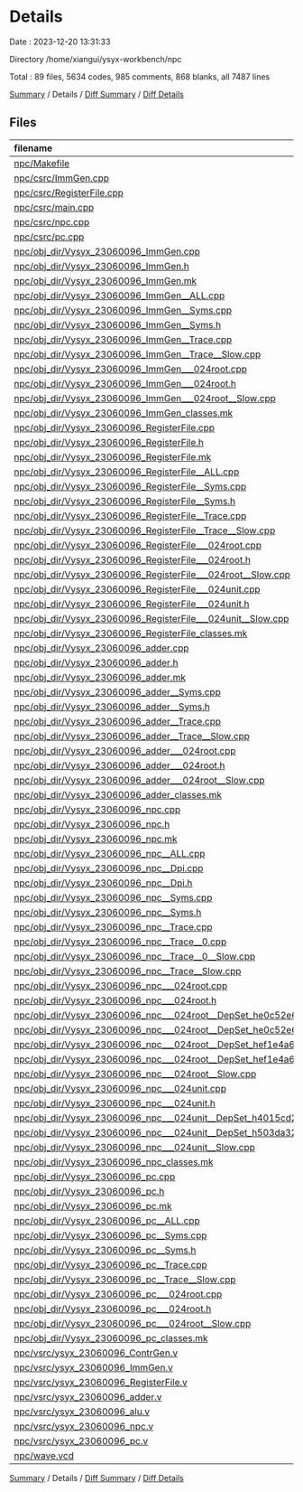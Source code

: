 # Details

Date : 2023-12-20 13:31:33

Directory /home/xiangui/ysyx-workbench/npc

Total : 89 files,  5634 codes, 985 comments, 868 blanks, all 7487 lines

[Summary](results.md) / Details / [Diff Summary](diff.md) / [Diff Details](diff-details.md)

## Files
| filename | language | code | comment | blank | total |
| :--- | :--- | ---: | ---: | ---: | ---: |
| [npc/Makefile](/npc/Makefile) | Makefile | 17 | 0 | 6 | 23 |
| [npc/csrc/ImmGen.cpp](/npc/csrc/ImmGen.cpp) | C++ | 62 | 7 | 10 | 79 |
| [npc/csrc/RegisterFile.cpp](/npc/csrc/RegisterFile.cpp) | C++ | 75 | 0 | 10 | 85 |
| [npc/csrc/main.cpp](/npc/csrc/main.cpp) | C++ | 5 | 0 | 2 | 7 |
| [npc/csrc/npc.cpp](/npc/csrc/npc.cpp) | C++ | 75 | 5 | 13 | 93 |
| [npc/csrc/pc.cpp](/npc/csrc/pc.cpp) | C++ | 50 | 0 | 11 | 61 |
| [npc/obj_dir/Vysyx_23060096_ImmGen.cpp](/npc/obj_dir/Vysyx_23060096_ImmGen.cpp) | C++ | 104 | 23 | 21 | 148 |
| [npc/obj_dir/Vysyx_23060096_ImmGen.h](/npc/obj_dir/Vysyx_23060096_ImmGen.h) | C++ | 32 | 32 | 13 | 77 |
| [npc/obj_dir/Vysyx_23060096_ImmGen.mk](/npc/obj_dir/Vysyx_23060096_ImmGen.mk) | Makefile | 25 | 29 | 15 | 69 |
| [npc/obj_dir/Vysyx_23060096_ImmGen__ALL.cpp](/npc/obj_dir/Vysyx_23060096_ImmGen__ALL.cpp) | C++ | 7 | 1 | 1 | 9 |
| [npc/obj_dir/Vysyx_23060096_ImmGen__Syms.cpp](/npc/obj_dir/Vysyx_23060096_ImmGen__Syms.cpp) | C++ | 15 | 8 | 4 | 27 |
| [npc/obj_dir/Vysyx_23060096_ImmGen__Syms.h](/npc/obj_dir/Vysyx_23060096_ImmGen__Syms.h) | C++ | 17 | 12 | 11 | 40 |
| [npc/obj_dir/Vysyx_23060096_ImmGen__Trace.cpp](/npc/obj_dir/Vysyx_23060096_ImmGen__Trace.cpp) | C++ | 67 | 5 | 6 | 78 |
| [npc/obj_dir/Vysyx_23060096_ImmGen__Trace__Slow.cpp](/npc/obj_dir/Vysyx_23060096_ImmGen__Trace__Slow.cpp) | C++ | 100 | 7 | 10 | 117 |
| [npc/obj_dir/Vysyx_23060096_ImmGen___024root.cpp](/npc/obj_dir/Vysyx_23060096_ImmGen___024root.cpp) | C++ | 88 | 10 | 9 | 107 |
| [npc/obj_dir/Vysyx_23060096_ImmGen___024root.h](/npc/obj_dir/Vysyx_23060096_ImmGen___024root.h) | C++ | 22 | 11 | 16 | 49 |
| [npc/obj_dir/Vysyx_23060096_ImmGen___024root__Slow.cpp](/npc/obj_dir/Vysyx_23060096_ImmGen___024root__Slow.cpp) | C++ | 42 | 7 | 13 | 62 |
| [npc/obj_dir/Vysyx_23060096_ImmGen_classes.mk](/npc/obj_dir/Vysyx_23060096_ImmGen_classes.mk) | Makefile | 22 | 22 | 10 | 54 |
| [npc/obj_dir/Vysyx_23060096_RegisterFile.cpp](/npc/obj_dir/Vysyx_23060096_RegisterFile.cpp) | C++ | 108 | 23 | 21 | 152 |
| [npc/obj_dir/Vysyx_23060096_RegisterFile.h](/npc/obj_dir/Vysyx_23060096_RegisterFile.h) | C++ | 36 | 32 | 13 | 81 |
| [npc/obj_dir/Vysyx_23060096_RegisterFile.mk](/npc/obj_dir/Vysyx_23060096_RegisterFile.mk) | Makefile | 25 | 29 | 15 | 69 |
| [npc/obj_dir/Vysyx_23060096_RegisterFile__ALL.cpp](/npc/obj_dir/Vysyx_23060096_RegisterFile__ALL.cpp) | C++ | 7 | 1 | 1 | 9 |
| [npc/obj_dir/Vysyx_23060096_RegisterFile__Syms.cpp](/npc/obj_dir/Vysyx_23060096_RegisterFile__Syms.cpp) | C++ | 15 | 8 | 4 | 27 |
| [npc/obj_dir/Vysyx_23060096_RegisterFile__Syms.h](/npc/obj_dir/Vysyx_23060096_RegisterFile__Syms.h) | C++ | 17 | 12 | 11 | 40 |
| [npc/obj_dir/Vysyx_23060096_RegisterFile__Trace.cpp](/npc/obj_dir/Vysyx_23060096_RegisterFile__Trace.cpp) | C++ | 57 | 5 | 6 | 68 |
| [npc/obj_dir/Vysyx_23060096_RegisterFile__Trace__Slow.cpp](/npc/obj_dir/Vysyx_23060096_RegisterFile__Trace__Slow.cpp) | C++ | 98 | 7 | 10 | 115 |
| [npc/obj_dir/Vysyx_23060096_RegisterFile___024root.cpp](/npc/obj_dir/Vysyx_23060096_RegisterFile___024root.cpp) | C++ | 109 | 13 | 10 | 132 |
| [npc/obj_dir/Vysyx_23060096_RegisterFile___024root.h](/npc/obj_dir/Vysyx_23060096_RegisterFile___024root.h) | C++ | 30 | 12 | 17 | 59 |
| [npc/obj_dir/Vysyx_23060096_RegisterFile___024root__Slow.cpp](/npc/obj_dir/Vysyx_23060096_RegisterFile___024root__Slow.cpp) | C++ | 54 | 8 | 13 | 75 |
| [npc/obj_dir/Vysyx_23060096_RegisterFile___024unit.cpp](/npc/obj_dir/Vysyx_23060096_RegisterFile___024unit.cpp) | C++ | 2 | 4 | 3 | 9 |
| [npc/obj_dir/Vysyx_23060096_RegisterFile___024unit.h](/npc/obj_dir/Vysyx_23060096_RegisterFile___024unit.h) | C++ | 18 | 10 | 15 | 43 |
| [npc/obj_dir/Vysyx_23060096_RegisterFile___024unit__Slow.cpp](/npc/obj_dir/Vysyx_23060096_RegisterFile___024unit__Slow.cpp) | C++ | 21 | 6 | 9 | 36 |
| [npc/obj_dir/Vysyx_23060096_RegisterFile_classes.mk](/npc/obj_dir/Vysyx_23060096_RegisterFile_classes.mk) | Makefile | 22 | 22 | 10 | 54 |
| [npc/obj_dir/Vysyx_23060096_adder.cpp](/npc/obj_dir/Vysyx_23060096_adder.cpp) | C++ | 128 | 23 | 21 | 172 |
| [npc/obj_dir/Vysyx_23060096_adder.h](/npc/obj_dir/Vysyx_23060096_adder.h) | C++ | 56 | 32 | 13 | 101 |
| [npc/obj_dir/Vysyx_23060096_adder.mk](/npc/obj_dir/Vysyx_23060096_adder.mk) | Makefile | 25 | 29 | 15 | 69 |
| [npc/obj_dir/Vysyx_23060096_adder__Syms.cpp](/npc/obj_dir/Vysyx_23060096_adder__Syms.cpp) | C++ | 15 | 8 | 4 | 27 |
| [npc/obj_dir/Vysyx_23060096_adder__Syms.h](/npc/obj_dir/Vysyx_23060096_adder__Syms.h) | C++ | 17 | 12 | 11 | 40 |
| [npc/obj_dir/Vysyx_23060096_adder__Trace.cpp](/npc/obj_dir/Vysyx_23060096_adder__Trace.cpp) | C++ | 126 | 5 | 6 | 137 |
| [npc/obj_dir/Vysyx_23060096_adder__Trace__Slow.cpp](/npc/obj_dir/Vysyx_23060096_adder__Trace__Slow.cpp) | C++ | 245 | 7 | 10 | 262 |
| [npc/obj_dir/Vysyx_23060096_adder___024root.cpp](/npc/obj_dir/Vysyx_23060096_adder___024root.cpp) | C++ | 243 | 18 | 14 | 275 |
| [npc/obj_dir/Vysyx_23060096_adder___024root.h](/npc/obj_dir/Vysyx_23060096_adder___024root.h) | C++ | 57 | 12 | 17 | 86 |
| [npc/obj_dir/Vysyx_23060096_adder___024root__Slow.cpp](/npc/obj_dir/Vysyx_23060096_adder___024root__Slow.cpp) | C++ | 141 | 9 | 13 | 163 |
| [npc/obj_dir/Vysyx_23060096_adder_classes.mk](/npc/obj_dir/Vysyx_23060096_adder_classes.mk) | Makefile | 22 | 22 | 10 | 54 |
| [npc/obj_dir/Vysyx_23060096_npc.cpp](/npc/obj_dir/Vysyx_23060096_npc.cpp) | C++ | 94 | 23 | 24 | 141 |
| [npc/obj_dir/Vysyx_23060096_npc.h](/npc/obj_dir/Vysyx_23060096_npc.h) | C++ | 38 | 33 | 14 | 85 |
| [npc/obj_dir/Vysyx_23060096_npc.mk](/npc/obj_dir/Vysyx_23060096_npc.mk) | Makefile | 25 | 29 | 15 | 69 |
| [npc/obj_dir/Vysyx_23060096_npc__ALL.cpp](/npc/obj_dir/Vysyx_23060096_npc__ALL.cpp) | C++ | 14 | 1 | 1 | 16 |
| [npc/obj_dir/Vysyx_23060096_npc__Dpi.cpp](/npc/obj_dir/Vysyx_23060096_npc__Dpi.cpp) | C++ | 2 | 12 | 3 | 17 |
| [npc/obj_dir/Vysyx_23060096_npc__Dpi.h](/npc/obj_dir/Vysyx_23060096_npc__Dpi.h) | C++ | 11 | 8 | 8 | 27 |
| [npc/obj_dir/Vysyx_23060096_npc__Syms.cpp](/npc/obj_dir/Vysyx_23060096_npc__Syms.cpp) | C++ | 21 | 9 | 4 | 34 |
| [npc/obj_dir/Vysyx_23060096_npc__Syms.h](/npc/obj_dir/Vysyx_23060096_npc__Syms.h) | C++ | 20 | 13 | 12 | 45 |
| [npc/obj_dir/Vysyx_23060096_npc__Trace.cpp](/npc/obj_dir/Vysyx_23060096_npc__Trace.cpp) | C++ | 204 | 5 | 6 | 215 |
| [npc/obj_dir/Vysyx_23060096_npc__Trace__0.cpp](/npc/obj_dir/Vysyx_23060096_npc__Trace__0.cpp) | C++ | 174 | 8 | 6 | 188 |
| [npc/obj_dir/Vysyx_23060096_npc__Trace__0__Slow.cpp](/npc/obj_dir/Vysyx_23060096_npc__Trace__0__Slow.cpp) | C++ | 305 | 10 | 9 | 324 |
| [npc/obj_dir/Vysyx_23060096_npc__Trace__Slow.cpp](/npc/obj_dir/Vysyx_23060096_npc__Trace__Slow.cpp) | C++ | 323 | 7 | 10 | 340 |
| [npc/obj_dir/Vysyx_23060096_npc___024root.cpp](/npc/obj_dir/Vysyx_23060096_npc___024root.cpp) | C++ | 226 | 14 | 13 | 253 |
| [npc/obj_dir/Vysyx_23060096_npc___024root.h](/npc/obj_dir/Vysyx_23060096_npc___024root.h) | C++ | 44 | 8 | 12 | 64 |
| [npc/obj_dir/Vysyx_23060096_npc___024root__DepSet_he0c52e61__0.cpp](/npc/obj_dir/Vysyx_23060096_npc___024root__DepSet_he0c52e61__0.cpp) | C++ | 96 | 6 | 9 | 111 |
| [npc/obj_dir/Vysyx_23060096_npc___024root__DepSet_he0c52e61__0__Slow.cpp](/npc/obj_dir/Vysyx_23060096_npc___024root__DepSet_he0c52e61__0__Slow.cpp) | C++ | 18 | 4 | 5 | 27 |
| [npc/obj_dir/Vysyx_23060096_npc___024root__DepSet_hef1e4a62__0.cpp](/npc/obj_dir/Vysyx_23060096_npc___024root__DepSet_hef1e4a62__0.cpp) | C++ | 242 | 11 | 12 | 265 |
| [npc/obj_dir/Vysyx_23060096_npc___024root__DepSet_hef1e4a62__0__Slow.cpp](/npc/obj_dir/Vysyx_23060096_npc___024root__DepSet_hef1e4a62__0__Slow.cpp) | C++ | 142 | 12 | 15 | 169 |
| [npc/obj_dir/Vysyx_23060096_npc___024root__Slow.cpp](/npc/obj_dir/Vysyx_23060096_npc___024root__Slow.cpp) | C++ | 16 | 4 | 7 | 27 |
| [npc/obj_dir/Vysyx_23060096_npc___024unit.cpp](/npc/obj_dir/Vysyx_23060096_npc___024unit.cpp) | C++ | 10 | 5 | 6 | 21 |
| [npc/obj_dir/Vysyx_23060096_npc___024unit.h](/npc/obj_dir/Vysyx_23060096_npc___024unit.h) | C++ | 13 | 6 | 10 | 29 |
| [npc/obj_dir/Vysyx_23060096_npc___024unit__DepSet_h4015cd21__0__Slow.cpp](/npc/obj_dir/Vysyx_23060096_npc___024unit__DepSet_h4015cd21__0__Slow.cpp) | C++ | 8 | 3 | 4 | 15 |
| [npc/obj_dir/Vysyx_23060096_npc___024unit__DepSet_h503da320__0.cpp](/npc/obj_dir/Vysyx_23060096_npc___024unit__DepSet_h503da320__0.cpp) | C++ | 11 | 4 | 5 | 20 |
| [npc/obj_dir/Vysyx_23060096_npc___024unit__Slow.cpp](/npc/obj_dir/Vysyx_23060096_npc___024unit__Slow.cpp) | C++ | 16 | 4 | 7 | 27 |
| [npc/obj_dir/Vysyx_23060096_npc_classes.mk](/npc/obj_dir/Vysyx_23060096_npc_classes.mk) | Makefile | 30 | 21 | 10 | 61 |
| [npc/obj_dir/Vysyx_23060096_pc.cpp](/npc/obj_dir/Vysyx_23060096_pc.cpp) | C++ | 102 | 23 | 21 | 146 |
| [npc/obj_dir/Vysyx_23060096_pc.h](/npc/obj_dir/Vysyx_23060096_pc.h) | C++ | 30 | 32 | 13 | 75 |
| [npc/obj_dir/Vysyx_23060096_pc.mk](/npc/obj_dir/Vysyx_23060096_pc.mk) | Makefile | 25 | 29 | 15 | 69 |
| [npc/obj_dir/Vysyx_23060096_pc__ALL.cpp](/npc/obj_dir/Vysyx_23060096_pc__ALL.cpp) | C++ | 7 | 1 | 1 | 9 |
| [npc/obj_dir/Vysyx_23060096_pc__Syms.cpp](/npc/obj_dir/Vysyx_23060096_pc__Syms.cpp) | C++ | 15 | 8 | 4 | 27 |
| [npc/obj_dir/Vysyx_23060096_pc__Syms.h](/npc/obj_dir/Vysyx_23060096_pc__Syms.h) | C++ | 17 | 12 | 11 | 40 |
| [npc/obj_dir/Vysyx_23060096_pc__Trace.cpp](/npc/obj_dir/Vysyx_23060096_pc__Trace.cpp) | C++ | 31 | 5 | 6 | 42 |
| [npc/obj_dir/Vysyx_23060096_pc__Trace__Slow.cpp](/npc/obj_dir/Vysyx_23060096_pc__Trace__Slow.cpp) | C++ | 55 | 7 | 10 | 72 |
| [npc/obj_dir/Vysyx_23060096_pc___024root.cpp](/npc/obj_dir/Vysyx_23060096_pc___024root.cpp) | C++ | 44 | 11 | 9 | 64 |
| [npc/obj_dir/Vysyx_23060096_pc___024root.h](/npc/obj_dir/Vysyx_23060096_pc___024root.h) | C++ | 20 | 11 | 16 | 47 |
| [npc/obj_dir/Vysyx_23060096_pc___024root__Slow.cpp](/npc/obj_dir/Vysyx_23060096_pc___024root__Slow.cpp) | C++ | 38 | 7 | 12 | 57 |
| [npc/obj_dir/Vysyx_23060096_pc_classes.mk](/npc/obj_dir/Vysyx_23060096_pc_classes.mk) | Makefile | 22 | 22 | 10 | 54 |
| [npc/vsrc/ysyx_23060096_ContrGen.v](/npc/vsrc/ysyx_23060096_ContrGen.v) | Verilog | 74 | 0 | 2 | 76 |
| [npc/vsrc/ysyx_23060096_ImmGen.v](/npc/vsrc/ysyx_23060096_ImmGen.v) | Verilog | 28 | 0 | 3 | 31 |
| [npc/vsrc/ysyx_23060096_RegisterFile.v](/npc/vsrc/ysyx_23060096_RegisterFile.v) | Verilog | 27 | 1 | 4 | 32 |
| [npc/vsrc/ysyx_23060096_adder.v](/npc/vsrc/ysyx_23060096_adder.v) | Verilog | 15 | 0 | 3 | 18 |
| [npc/vsrc/ysyx_23060096_alu.v](/npc/vsrc/ysyx_23060096_alu.v) | Verilog | 40 | 0 | 3 | 43 |
| [npc/vsrc/ysyx_23060096_npc.v](/npc/vsrc/ysyx_23060096_npc.v) | Verilog | 81 | 6 | 19 | 106 |
| [npc/vsrc/ysyx_23060096_pc.v](/npc/vsrc/ysyx_23060096_pc.v) | Verilog | 19 | 2 | 2 | 23 |
| [npc/wave.vcd](/npc/wave.vcd) | vcd | 322 | 0 | 4 | 326 |

[Summary](results.md) / Details / [Diff Summary](diff.md) / [Diff Details](diff-details.md)